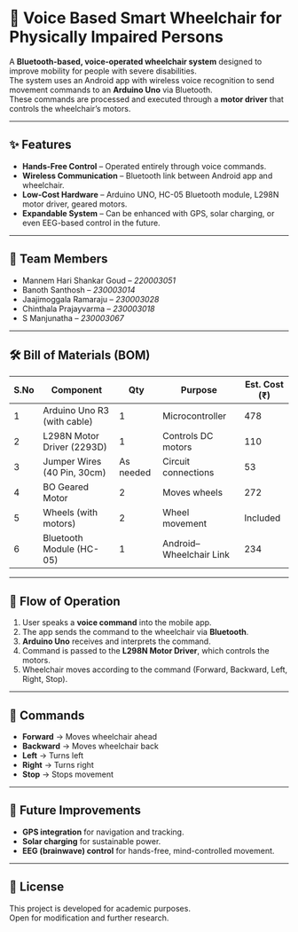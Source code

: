 # 🎤 Voice Based Smart Wheelchair for Physically Impaired Persons

A **Bluetooth-based, voice-operated wheelchair system** designed to improve mobility for people with severe disabilities.  
The system uses an Android app with wireless voice recognition to send movement commands to an **Arduino Uno** via Bluetooth.  
These commands are processed and executed through a **motor driver** that controls the wheelchair’s motors.

---

## ✨ Features
- **Hands-Free Control** – Operated entirely through voice commands.  
- **Wireless Communication** – Bluetooth link between Android app and wheelchair.  
- **Low-Cost Hardware** – Arduino UNO, HC-05 Bluetooth module, L298N motor driver, geared motors.  
- **Expandable System** – Can be enhanced with GPS, solar charging, or even EEG-based control in the future.  

---

## 👥 Team Members
- Mannem Hari Shankar Goud – *220003051*  
- Banoth Santhosh – *230003014*  
- Jaajimoggala Ramaraju – *230003028*  
- Chinthala Prajayvarma – *230003018*  
- S Manjunatha – *230003067*  

---

## 🛠️ Bill of Materials (BOM)

| S.No | Component                  | Qty | Purpose                     | Est. Cost (₹) |
|------|----------------------------|-----|-----------------------------|---------------|
| 1    | Arduino Uno R3 (with cable)| 1   | Microcontroller             | 478           |
| 2    | L298N Motor Driver (2293D) | 1   | Controls DC motors          | 110           |
| 3    | Jumper Wires (40 Pin, 30cm)| As needed | Circuit connections     | 53            |
| 4    | BO Geared Motor            | 2   | Moves wheels                | 272           |
| 5    | Wheels (with motors)       | 2   | Wheel movement              | Included      |
| 6    | Bluetooth Module (HC-05)   | 1   | Android–Wheelchair Link     | 234           |

---

## 🔄 Flow of Operation
1. User speaks a **voice command** into the mobile app.  
2. The app sends the command to the wheelchair via **Bluetooth**.  
3. **Arduino Uno** receives and interprets the command.  
4. Command is passed to the **L298N Motor Driver**, which controls the motors.  
5. Wheelchair moves according to the command (Forward, Backward, Left, Right, Stop).  

---

## 📲 Commands
- **Forward** → Moves wheelchair ahead  
- **Backward** → Moves wheelchair back  
- **Left** → Turns left  
- **Right** → Turns right  
- **Stop** → Stops movement  

---

## 🚀 Future Improvements
- **GPS integration** for navigation and tracking.  
- **Solar charging** for sustainable power.  
- **EEG (brainwave) control** for hands-free, mind-controlled movement.  

---

## 📄 License
This project is developed for academic purposes.  
Open for modification and further research.  



